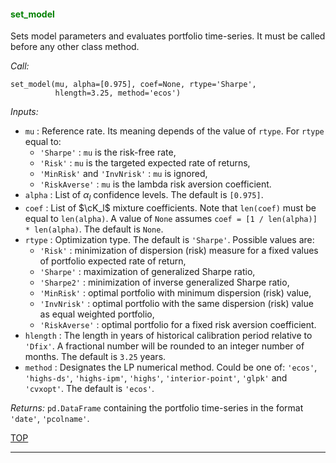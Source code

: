 
<a name="set_model">

#### <span style="color:green">set_model</span>

Sets model parameters and evaluates portfolio time-series.
It must be called before any other class method.


*Call:*

```
set_model(mu, alpha=[0.975], coef=None, rtype='Sharpe',
          hlength=3.25, method='ecos')
```

*Inputs:*

* `mu` :
Reference rate. Its meaning depends of the value of `rtype`. For
`rtype` equal to:
    - `'Sharpe'` : `mu` is the risk-free rate,
    - `'Risk'` : `mu` is the targeted expected rate of returns,
    - `'MinRisk'` and `'InvNrisk'` : `mu` is ignored,
    - `'RiskAverse'` : `mu` is the lambda risk aversion coefficient.
* `alpha` :
List of $\alpha_l$ confidence levels. The default is `[0.975]`.
* `coef` :
List of $\cK_l$ mixture coefficients. Note that `len(coef)` must be
equal to `len(alpha)`.
A value of `None` assumes `coef = [1 / len(alpha)] * len(alpha)`.
The default is `None`.
* `rtype` :
Optimization type. The default is `'Sharpe'`. Possible values are:
    - `'Risk'` : minimization of dispersion (risk) measure for a fixed values
    of portfolio expected rate of return,
    - `'Sharpe'` : maximization of generalized Sharpe ratio,
    - `'Sharpe2'` : minimization of inverse generalized Sharpe ratio,
    - `'MinRisk'` : optimal portfolio with minimum dispersion (risk) value,
    - `'InvNrisk'` : optimal portfolio with the same dispersion (risk) value
		as equal weighted portfolio,
    - `'RiskAverse'` : optimal portfolio for a fixed risk aversion coefficient.
* `hlength` :
The length in years of historical calibration period relative
to `'Dfix'`. A fractional number will be rounded to an integer number
of months. The default is `3.25` years.
* `method` :
Designates the LP numerical method.
Could be one of: `'ecos'`, `'highs-ds'`, `'highs-ipm'`, `'highs'`,
`'interior-point'`, `'glpk'` and `'cvxopt'`.
The default is `'ecos'`.

*Returns:* `pd.DataFrame` containing the portfolio time-series in the format
`'date'`, `'pcolname'`.

[TOP](#TOP)

---
